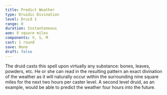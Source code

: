 ```yaml
---
title: Predict Weather
type: Druidic Divination
level: Druid 1
range: 0
duration: Instantaneous
aoe: 9 square miles
components: V, S, M
cast: 1 round
save: None
draft: false
---
```


The druid casts this spell upon virtually any substance: bones, leaves, powders, etc. He or she can read in the resulting pattern an exact divination of the weather as it will naturally occur within the surrounding nine square miles for the next two hours per caster level. A second level druid, as an example, would be able to predict the weather four hours into the future.
